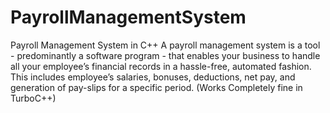 # PayrollManagementSystem
Payroll Management System in C++
A payroll management system is a tool - predominantly a software program - that enables your business to handle all your employee’s financial records in a hassle-free, automated fashion. This includes employee’s salaries, bonuses, deductions, net pay, and generation of pay-slips for a specific period.
(Works Completely fine in TurboC++)

